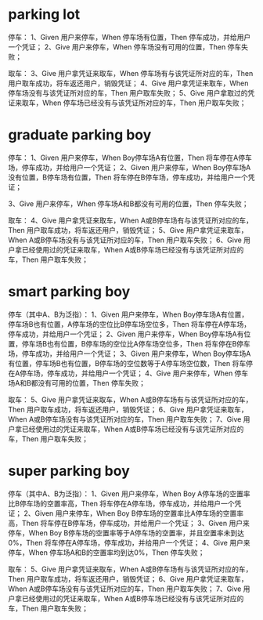 # parking lot
停车：
1、Given 用户来停车，When 停车场有位置，Then 停车成功，并给用户一个凭证；
2、Give 用户来停车，When 停车场没有可用的位置，Then 停车失败；

取车：
3、Give 用户拿凭证来取车，When 停车场有与该凭证所对应的车，Then 用户取车成功，将车返还用户，销毁凭证；
4、Give 用户拿凭证来取车，When 停车场没有与该凭证所对应的车，Then 用户取车失败；
5、Give 用户拿取过的凭证来取车，When 停车场已经没有与该凭证所对应的车，Then 用户取车失败；
# graduate parking boy
停车：
1、Given 用户来停车，When Boy停车场A有位置，Then 将车停在A停车场，停车成功，并给用户一个凭证；
2、Given 用户来停车，When Boy停车场A没有位置，B停车场有位置，Then 将车停在B停车场，停车成功，并给用户一个凭证；

3、Give 用户来停车，When 停车场A和B都没有可用的位置，Then 停车失败；

取车：
4、Give 用户拿凭证来取车，When A或B停车场有与该凭证所对应的车，Then 用户取车成功，将车返还用户，销毁凭证；
5、Give 用户拿凭证来取车，When A或B停车场没有与该凭证所对应的车，Then 用户取车失败；
6、Give 用户拿已经使用过的凭证来取车，When A或B停车场已经没有与该凭证所对应的车，Then 用户取车失败；

# smart parking boy
停车（其中A、B为泛指）：
1、Given 用户来停车，When Boy停车场A有位置，停车场B也有位置，A停车场的空位比B停车场空位多，Then 将车停在A停车场，停车成功，并给用户一个凭证；
2、Given 用户来停车，When Boy停车场A有位置，停车场B也有位置，B停车场的空位比A停车场空位多，Then 将车停在B停车场，停车成功，并给用户一个凭证；
3、Given 用户来停车，When Boy停车场A有位置，停车场B也有位置，B停车场的空位数等于A停车场空位数，Then 将车停在A停车场，停车成功，并给用户一个凭证；
4、Give 用户来停车，When 停车场A和B都没有可用的位置，Then 停车失败；

取车：
5、Give 用户拿凭证来取车，When A或B停车场有与该凭证所对应的车，Then 用户取车成功，将车返还用户，销毁凭证；
6、Give 用户拿凭证来取车，When A或B停车场没有与该凭证所对应的车，Then 用户取车失败；
7、Give 用户拿已经使用过的凭证来取车，When A或B停车场已经没有与该凭证所对应的车，Then 用户取车失败；

# super parking boy
停车（其中A、B为泛指）：
1、Given 用户来停车，When Boy A停车场的空置率比B停车场的空置率高，Then 将车停在A停车场，停车成功，并给用户一个凭证；
2、Given 用户来停车，When Boy B停车场的空置率比A停车场的空置率高，Then 将车停在B停车场，停车成功，并给用户一个凭证；
3、Given 用户来停车，When Boy B停车场的空置率等于A停车场的空置率，并且空置率未到达0%，Then 将车停在A停车场，停车成功，并给用户一个凭证；
4、Give 用户来停车，When 停车场A和B的空置率均到达0%，Then 停车失败；

取车：
5、Give 用户拿凭证来取车，When A或B停车场有与该凭证所对应的车，Then 用户取车成功，将车返还用户，销毁凭证；
6、Give 用户拿凭证来取车，When A或B停车场没有与该凭证所对应的车，Then 用户取车失败；
7、Give 用户拿已经使用过的凭证来取车，When A或B停车场已经没有与该凭证所对应的车，Then 用户取车失败；
